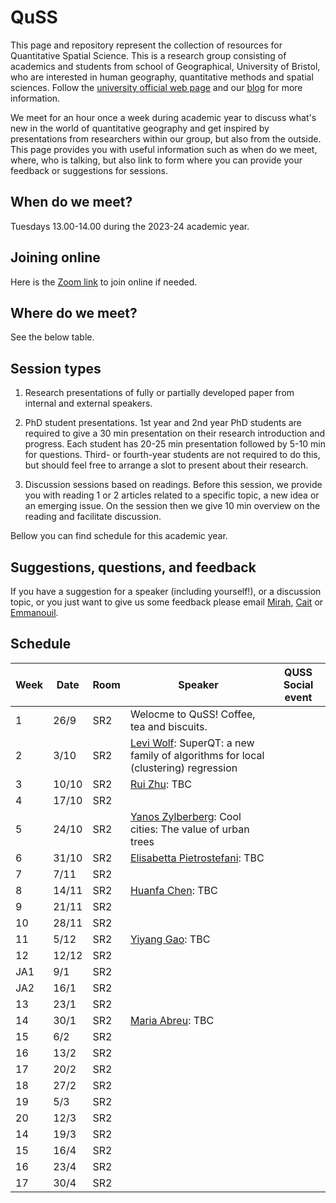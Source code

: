 # QuSS

This page and repository represent the collection of resources for Quantitative Spatial Science. This is a research group consisting of academics and students from school of Geographical, University of Bristol, who are interested in human geography, quantitative methods and spatial sciences. Follow the [university official web page](http://www.bristol.ac.uk/geography/research/quantitative-spatial-science/) and our [blog](https://quss.blogs.bristol.ac.uk/) for more information.

We meet for an hour once a week during academic year to discuss what's new in the world of quantitative geography and get inspired by presentations from researchers within our group, but also from the outside. This page provides you with useful information such as when do we meet, where, who is talking, but also link to form where you can provide your feedback or suggestions for sessions.

## When do we meet?

Tuesdays 13.00-14.00 during the 2023-24 academic year.

## Joining online

Here is the [Zoom link](https://bristol-ac-uk.zoom.us/j/98103670328?pwd=VllwYTh5WGZ2S0Y2U2l2MHNGd1BBdz09) to join online if needed.

## Where do we meet?

See the below table.

## Session types

1.  Research presentations of fully or partially developed paper from internal and external speakers.

2.  PhD student presentations. 1st year and 2nd year PhD students are required to give a 30 min presentation on their research introduction and progress. Each student has 20-25 min presentation followed by 5-10 min for questions. Third- or fourth-year students are not required to do this, but should feel free to arrange a slot to present about their research.

3.  Discussion sessions based on readings. Before this session, we provide you with reading 1 or 2 articles related to a specific topic, a new idea or an emerging issue. On the session then we give 10 min overview on the reading and facilitate discussion.

Bellow you can find schedule for this academic year.

## Suggestions, questions, and feedback

If you have a suggestion for a speaker (including yourself!), or a discussion topic, or you just want to give us some feedback please email [Mirah](mailto:jing.zhang.2021@bristol.ac.uk), [Cait](mailto:caitlin.robinson@bristol.ac.uk) or [Emmanouil](mailto:e.tranos@bristol.ac.uk).

## Schedule

| Week | Date  | Room             | Speaker | QUSS Social event |
|------|-------|------------------|---------|-------------------|
| 1    | 26/9   | SR2             | Welocme to QuSS! Coffee, tea and biscuits. |                   |
| 2    | 3/10   | SR2             | [Levi Wolf](https://www.ljwolf.org/): SuperQT: a new family of algorithms for local (clustering) regression|                   |
| 3    | 10/10  | SR2             | [Rui Zhu](https://research-information.bris.ac.uk/en/persons/rui-zhu): TBC|                   |
| 4    | 17/10  | SR2             |                                            |                   |
| 5    | 24/10  | SR2             | [Yanos Zylberberg](https://www.bristol.ac.uk/people/person/Yanos-Zylberberg-28c34bec-47ee-41bd-952c-7cd01df66934/): Cool cities: The value of urban trees |                   |
| 6    | 31/10  | SR2             | [Elisabetta Pietrostefani](https://www.liverpool.ac.uk/environmental-sciences/staff/elisabetta-pietrostefani/): TBC |                   |
| 7    |  7/11  | SR2             |                                            |                   |
| 8    | 14/11  | SR2             | [Huanfa Chen](https://huanfachen.github.io/about.html): TBC|                   |
| 9    | 21/11  | SR2             |                                            |                   |
| 10   | 28/11  | SR2             |                                            |                   |
| 11   |  5/12  | SR2             | [Yiyang Gao](https://www.linkedin.com/in/yiyang-gao-9abbbb127/?originalSubdomain=uk): TBC|                   |
| 12   | 12/12  | SR2             |                                            |                   |
| JA1  |  9/1   | SR2             |                                            |                   |
| JA2  | 16/1   | SR2             |                                            |                   |
| 13    | 23/1  | SR2             |                                            |                   |
| 14    | 30/1  | SR2             | [Maria Abreu](https://www.landecon.cam.ac.uk/directory/dr-maria-abreu): TBC|                   |
| 15    |  6/2  | SR2             |                                            |                   |
| 16    | 13/2  | SR2             |                                            |                   |
| 17    | 20/2  | SR2             |                                            |                   |
| 18    | 27/2  | SR2             |                                            |                   |
| 19    |  5/3  | SR2             |                                            |                   |
| 20    | 12/3  | SR2             |                                            |                   |
| 14    | 19/3  | SR2             |                                            |                   |
| 15    | 16/4  | SR2             |                                            |                   |
| 16    | 23/4  | SR2             |                                            |                   |
| 17    | 30/4  | SR2             |                                            |                   |



